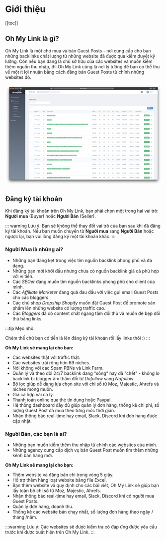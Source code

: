 # Giới thiệu

[[toc]]

## Oh My Link là gì?

Oh My Link là một chợ mua và bán Guest Posts - nơi cung cấp cho bạn những backlinks chất lượng từ những website đã được qua kiểm duyệt kỹ lưỡng. Còn nếu bạn đang là chủ sỡ hữu của các websites và muốn kiếm thêm nguồn thu nhập, thì Oh My Link cũng là nơi lý tưởng để bạn có thể thu về một ít lợi nhuận bằng cách đăng bán Guest Posts từ chính những websites đó.

![Screenshot of Oh My Link](./../assets/img/ohmylink.png)

## Đăng ký tài khoản

Khi đăng ký tài khoản trên Oh My Link, bạn phải chọn một trong hai vai trò: **Người mua** (Buyer) hoặc **Người Bán** (Seller).

::: warning Lưu ý:
Bạn sẽ không thể thay đổi vai trò của bạn sau khi đã đăng ký tài khoản. Nếu bạn muốn chuyển từ **Người mua** sang **Người Bán** hoặc ngược lại, bạn vui lòng đăng ký một tài khoản khác.
:::

### **Người Mua** là những ai?

- Những bạn đang kẹt trong việc tìm nguồn backlink phong phú và đa dạng.
- Những bạn mới khởi đầu nhưng chưa có nguồn backlink giá cả phù hợp với ví tiền.
- Các *SEOer* đang muốn tìm nguồn backlinks phong phú cho client của mình.
- Các *Affiliate Marketer* đang quá đau đầu với việc gửi email Guest Posts cho các bloggers.
- Các chủ shop *Dropship Shopify* muốn đặt Guest Post để promote sản phẩm lên những website có lượng traffic cao.
- Các *Bloggers* đã có content chất ngang tầm đối thủ và muốn đè bẹp đối thủ bằng links.

:::tip Mẹo nhỏ:

Chém thế chứ bạn có tiền là lên đăng ký tài khoản rồi lấy links thôi :)
:::

**Oh My Link sẽ mang lại cho bạn:**

- Các websites thật với traffic thật.
- Các websites trải rộng hơn 69 niches.
- Nói không với các Spam PBNs và Link Farm.
- Quản lý và theo dõi 24/7 backlink đang "sống" hay đã "chết" - không lo backlink bị blogger âm thầm đổi từ *Dofollow* sang *Nofollow*.
- Bộ lọc giúp dễ dàng lựa chọn site với chỉ số từ Moz, Majestic, Ahrefs và niches mong muốn.
- Giá cả hợp vãi cả lý.
- Thanh toán online qua thẻ tín dụng hoặc Paypal.
- Hệ thống dashboard đầy đủ giúp quản lý đơn hàng, thống kê chi phí, số lượng Guest Post đã mua theo từng mốc thời gian.
- Nhận thông báo real-time hay email, Slack, Discord khi đơn hàng được cập nhật.

### **Người Bán**, các bạn là ai?

- Những bạn muốn kiếm thêm thu nhập từ chính các websites của mình.
- Những agency cung cấp dịch vụ bán Guest Post muốn tìm thêm những kênh bán hàng mới.

**Oh My Link sẽ mang lại cho bạn:**
- Thêm website và đăng bán chỉ trong vòng 5 giây.
- Hỗ trợ thêm hàng loạt website bằng file Excel.
- Bạn thêm website và quy định cho các bài viết, Oh My Link sẽ giúp bạn lấy toàn bộ chỉ số từ Moz, Majestic, Ahrefs.
- Nhận thông báo real-time hay email, Slack, Discord khi có người mua Guest Posts.
- Quản lý đơn hàng, doanh thu.
- Thống kê các website bán chạy nhất, số lượng đơn hàng theo ngày / tháng /năm.

:::warning Lưu ý:
Các websites sẽ được kiểm tra có đáp ứng được yêu cầu trước khi được xuất hiện trên Oh My Link.
:::



